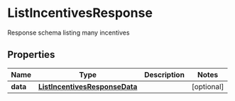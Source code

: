

# ListIncentivesResponse

Response schema listing many incentives

## Properties

| Name | Type | Description | Notes |
|------------ | ------------- | ------------- | -------------|
|**data** | [**ListIncentivesResponseData**](ListIncentivesResponseData.md) |  |  [optional] |



